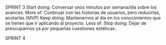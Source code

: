SPRINT 3
Start doing: Conversar unos minutos por semana/dia sobre los avances. 
More of: Continuar con las historias de usuarios, pero reducirlas, acotarlas (MVP)
Keep doing: Mantenernos al día en los conocimientos que se tienen que ir aplicando al proyecto.
Less of: 
Stop doing: Dejar de preocuparnos ya por pequeñas cuestiones estéticas.

SPRINT 4

